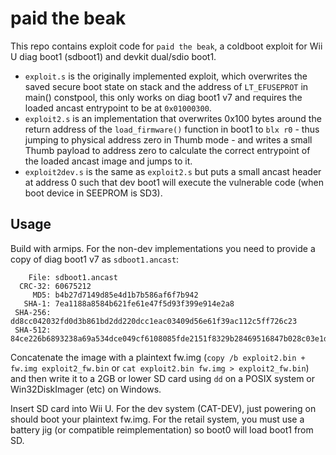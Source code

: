# paid the beak

This repo contains exploit code for `paid the beak`, a coldboot exploit for Wii U diag boot1 (sdboot1) and devkit dual/sdio boot1.

- `exploit.s` is the originally implemented exploit, which overwrites the saved secure boot state on stack and the address of `LT_EFUSEPROT` in main() constpool, this only works on diag boot1 v7 and requires the loaded ancast entrypoint to be at `0x01000300`.
- `exploit2.s` is an implementation that overwrites 0x100 bytes around the return address of the `load_firmware()` function in boot1 to `blx r0` - thus jumping to physical address zero in Thumb mode - and writes a small Thumb payload to address zero to calculate the correct entrypoint of the loaded ancast image and jumps to it.
- `exploit2dev.s` is the same as `exploit2.s` but puts a small ancast header at address 0 such that dev boot1 will execute the vulnerable code (when boot device in SEEPROM is SD3).

## Usage

Build with armips. For the non-dev implementations you need to provide a copy of diag boot1 v7 as `sdboot1.ancast`:

```
    File: sdboot1.ancast
  CRC-32: 60675212
     MD5: b4b27d7149d85e4d1b7b586af6f7b942
   SHA-1: 7ea1188a8584b621fe61e47f5d93f399e914e2a8
 SHA-256: dd8cc042032fd0d3b861bd2dd220dcc1eac03409d56e61f39ac112c5ff726c23
 SHA-512: 84ce226b6893238a69a534dce049cf6108085fde2151f8329b28469516847b028c03e1df3f87578cf6b38828446a2e42c2da31cd7576e88cdcfff45691a99cb4
```

Concatenate the image with a plaintext fw.img (`copy /b exploit2.bin + fw.img exploit2_fw.bin` or `cat exploit2.bin fw.img > exploit2_fw.bin`) and then write it to a 2GB or lower SD card using `dd` on a POSIX system or Win32DiskImager (etc) on Windows.

Insert SD card into Wii U. For the dev system (CAT-DEV), just powering on should boot your plaintext fw.img. For the retail system, you must use a battery jig (or compatible reimplementation) so boot0 will load boot1 from SD.
